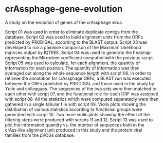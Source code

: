 # crAssphage-gene-evolution
A study on the evolution of genes of the crAssphage virus.

Script 01 was used in order to eliminate duplicate contigs from the database.
Script 02 was used to build alignment units from the ORFs predicted by PRODIGAL, according to the BLAST output.
Script 03 was developed to run a pairwise comparison of the Maximum Likelihood matrices output by IQTREE.
Script 04 was used to generate the heatmap representing the Mirrortree coefficient computed iwith the previous script.
Script 05 was used to calculate, for each alignment, the quantity of information for each position.
The quantity of information was then averaged out along the whole sequence length with script 06.
In order to retrieve the annotation for crAssphage ORFs, a BLAST run was executed between the ORFs predicted by PRODIGAL and those used in the study by Yutin and colleagues. The sequences of the two sets were then matched to each other with script 07, and the functional role for each ORF was assigned with script 08.
All the statistics which were computed separatedly were then gathered in a single tabular file with script 09.
Violin plots showing the distribution of various statistics according to functional groups were generated with script 10.
Two more violin plots showing the effect of the filtering steps were produced with scripts 11 and 12.
Script 13 was used to plot the information quantity vs. the number of sequences both in the crAss-like alignment unit produced in this study and the protein viral families from the pVOGs database.
